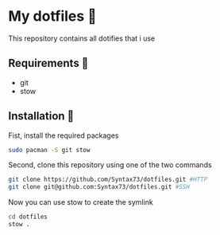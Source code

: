 # My dotfiles 📁 

This repository contains all dotifies that i use

## Requirements 📑  

- git
- stow

## Installation 🔨 

Fist, install the required packages

``` bash
sudo pacman -S git stow
```

Second, clone this repository using one of the two commands

``` bash
git clone https://github.com/Syntax73/dotfiles.git #HTTP
git clone git@github.com:Syntax73/dotfiles.git #SSH
```
Now you can use stow to create the symlink

``` bash
cd dotfiles
stow .
```